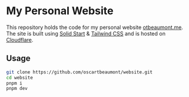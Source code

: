 # My Personal Website

This repository holds the code for my personal website [otbeaumont.me](https://otbeaumont.me). The site is built using [Solid Start](https://start.solidjs.com) & [Tailwind CSS](https://tailwindcss.com) and is hosted on [Cloudflare](https://cloudflare.com).

## Usage

```bash
git clone https://github.com/oscartbeaumont/website.git
cd website
pnpm i
pnpm dev
```
